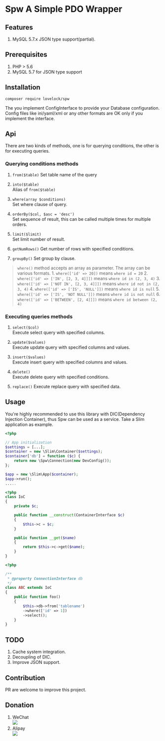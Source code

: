 # Spw A Simple PDO Wrapper

## Features

1. MySQL 5.7.x JSON type support(partial).

## Prerequisites

1. PHP > 5.6
2. MySQL 5.7 for JSON type support

## Installation

`composer require lovelock/spw`

The you implement ConfigInterface to provide your Database configuration. Config files like ini/yaml/xml or any other formats are OK only if you implement the interface.

## Api

There are two kinds of methods, one is for querying conditions, the other is for executing queries.
 
### Querying conditions methods

1. `from($table)`
    Set table name of the query
   
1. `into($table)`  
    Alias of `from($table)`
    
1. `where(array $conditions)`  
    Set where clause of query.
    
1. `orderBy($col, $asc = 'desc')`  
    Set sequence of result, this can be called multiple times for multiple orders.
    
1. `limit($limit)`  
    Set limit number of result.
    
1. `getNumRows()`
    Get number of rows with specified conditions.
    
1. `groupBy()`
    Set group by clause.
    
> `where()` method accepts an array as parameter. The array can be various formats.
    1. `where(['id' => 20])` means `where id = 20`
    2. `where(['id' => ['IN', [2, 3, 4]]])` means `where id in (2, 3, 4)`
    3. `where(['id' => ['NOT IN', [2, 3, 4]]])` means `where id not in (2, 3, 4)`
    4. `where(['id' => ['IS', 'NULL']])` means `where id is null`
    5. `where(['id' => ['IS', 'NOT NULL']])` means `where id is not null`
    6. `where(['id' => ['BETWEEN', [2, 4]]])` means `where id between (2, 4)`
    
### Executing queries methods

1. `select($col)`  
    Execute select query with specified columns.
    
1. `update($values)`  
    Execute update query with specified columns and values.
    
1. `insert($values)`  
    Execute insert query with specified columns and values.
    
1. `delete()`  
    Execute delete query with specified conditions.
    
1. `replace()`
    Execute replace query with specified data.

## Usage

You're highly recommended to use this library with DIC(Dependency Injection Container), thus Spw can be used as a service. Take a Slim application as example.

```php
<?php

// App initialization
$settings = [...];
$container = new \Slim\Container($settings);
$container['db'] = function ($c) {
    return new \Spw\Connection(new DevConfig());
};

$app = new \Slim\App($container);
$app->run();
.....

```


```php
<?php
class IoC
{
    private $c;

    public function __construct(ContainerInterface $c)
    {
        $this->c = $c;
    }

    public function __get($name)
    {
        return $this->c->get($name);
    }
}
```


```php
<?php

/**
 * @property ConnectionInterface db
 */
class ABC extends IoC
{
    public function foo()
    {
        $this->db->from('tablename')
        ->where(['id' => 1])
        ->select();
    }
}
```


## TODO

1. Cache system integration.
1. Decoupling of DIC.
1. Improve JSON support.

## Contribution

PR are welcome to improve this project.

## Donation

1. WeChat  
    ![](http://ww3.sinaimg.cn/small/006y8mN6jw1fafuqzir1ej30g20mr76a.jpg)
2. Alipay  
    ![](http://ww1.sinaimg.cn/small/006y8mN6jw1fafurfgkg0j30gn0ml76m.jpg)
